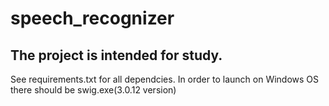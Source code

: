 # speech_recognizer
The project is intended for study.
--
See requirements.txt for all dependcies.
In order to launch on Windows OS there should be swig.exe(3.0.12 version)
